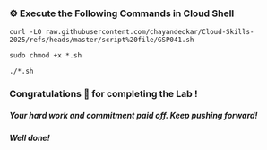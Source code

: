 
### ⚙️ Execute the Following Commands in Cloud Shell

```
curl -LO raw.githubusercontent.com/chayandeokar/Cloud-Skills-2025/refs/heads/master/script%20file/GSP041.sh

sudo chmod +x *.sh

./*.sh
```

### Congratulations 🎉 for completing the Lab !

##### *Your hard work and commitment paid off. Keep pushing forward!*

#### *Well done!*
